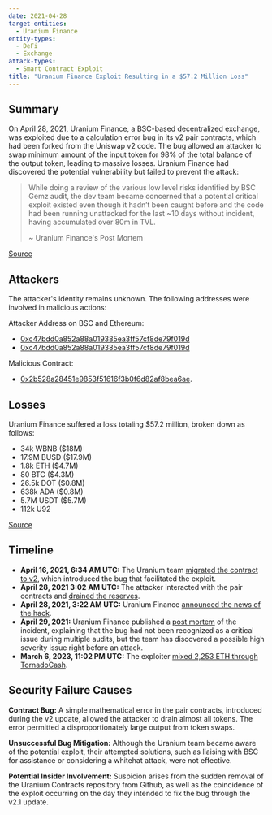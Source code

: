 ```yaml
---
date: 2021-04-28
target-entities:
  - Uranium Finance
entity-types:
  - DeFi
  - Exchange
attack-types:
  - Smart Contract Exploit
title: "Uranium Finance Exploit Resulting in a $57.2 Million Loss"
---
```


## Summary

On April 28, 2021, Uranium Finance, a BSC-based decentralized exchange, was exploited due to a calculation error bug in its v2 pair contracts, which had been forked from the Uniswap v2 code. The bug allowed an attacker to swap minimum amount of the input token for 98% of the total balance of the output token, leading to massive losses. Uranium Finance had discovered the potential vulnerability but failed to prevent the attack:
> While doing a review of the various low level risks identified by BSC Gemz audit, the dev team became concerned that a potential critical exploit existed even though it hadn’t been caught before and the code had been running unattacked for the last ~10 days without incident, having accumulated over 80m in TVL.
> 
> ~ Uranium Finance's Post Mortem

[Source](https://bscscan.com/tx/0x5a504fe72ef7fc76dfeb4d979e533af4e23fe37e90b5516186d5787893c37991)

## Attackers

The attacker's identity remains unknown. The following addresses were involved in malicious actions:

Attacker Address on BSC and Ethereum:
- [0xc47bdd0a852a88a019385ea3ff57cf8de79f019d](https://bscscan.com/address/0xc47bdd0a852a88a019385ea3ff57cf8de79f019d)
- [0xc47bdd0a852a88a019385ea3ff57cf8de79f019d](https://etherscan.io/address/0xc47bdd0a852a88a019385ea3ff57cf8de79f019d)

Malicious Contract:
- [0x2b528a28451e9853f51616f3b0f6d82af8bea6ae](https://bscscan.com/address/0x2b528a28451e9853f51616f3b0f6d82af8bea6ae). 


## Losses

Uranium Finance suffered a loss totaling $57.2 million, broken down as follows:

- 34k WBNB ($18M)
- 17.9M BUSD ($17.9M)
- 1.8k ETH ($4.7M)
- 80 BTC ($4.3M)
- 26.5k DOT ($0.8M)
- 638k ADA ($0.8M)
- 5.7M USDT ($5.7M)
- 112k U92

[Source](https://rekt.news/uranium-rekt/)

## Timeline

- **April 16, 2021, 6:34 AM UTC:** The Uranium team [migrated the contract to v2](https://bscscan.com/tx/0x86bd367b42afebef3eb2f5581b326c1c83f8dcf8acafa11e87087f0ec33c59f0), which introduced the bug that facilitated the exploit.
- **April 28, 2021 3:02 AM UTC:** The attacker interacted with the pair contracts and [drained the reserves](https://bscscan.com/tx/0x5a504fe72ef7fc76dfeb4d979e533af4e23fe37e90b5516186d5787893c37991).
- **April 28, 2021, 3:22 AM UTC:** Uranium Finance [announced the news of the hack](https://twitter.com/UraniumFinance/status/1387245696454041600).
- **April 29, 2021:** Uranium Finance published a [post mortem](https://uraniumfinance.medium.com/exploit-d3a88921531c) of the incident, explaining that the bug had not been recognized as a critical issue during multiple audits, but the team has discovered a possible high severity issue right before an attack.
- **March 6, 2023, 11:02 PM UTC:** The exploiter [mixed 2,253 ETH through TornadoCash](https://etherscan.io/txs?a=0xc47bdd0a852a88a019385ea3ff57cf8de79f019d).

## Security Failure Causes

**Contract Bug:** A simple mathematical error in the pair contracts, introduced during the v2 update, allowed the attacker to drain almost all tokens. The error permitted a disproportionately large output from token swaps.

**Unsuccessful Bug Mitigation:** Although the Uranium team became aware of the potential exploit, their attempted solutions, such as liaising with BSC for assistance or considering a whitehat attack, were not effective.

**Potential Insider Involvement:** Suspicion arises from the sudden removal of the Uranium Contracts repository from Github, as well as the coincidence of the exploit occurring on the day they intended to fix the bug through the v2.1 update.
